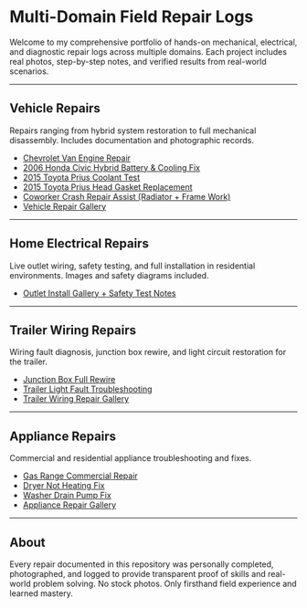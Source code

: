 # Multi-Domain Field Repair Logs

Welcome to my comprehensive portfolio of hands-on mechanical, electrical, and diagnostic repair logs across multiple domains. Each project includes real photos, step-by-step notes, and verified results from real-world scenarios.

---

## Vehicle Repairs

Repairs ranging from hybrid system restoration to full mechanical disassembly. Includes documentation and photographic records.

- [Chevrolet Van Engine Repair](./vehicle-repair/chevrolet_van_engine_repair.md)
- [2006 Honda Civic Hybrid Battery & Cooling Fix](./vehicle-repair/honda_civic_hybrid_repair.md)
- [2015 Toyota Prius Coolant Test](./vehicle-repair/prius_coolant_test.md)
- [2015 Toyota Prius Head Gasket Replacement](./vehicle-repair/prius_head_gasket_log.md)
- [Coworker Crash Repair Assist (Radiator + Frame Work)](./vehicle-repair/coworker_crash_repair_assist.md)
- [Vehicle Repair Gallery](./vehicle-repair/vehicle_repair_gallery.md)

---

## Home Electrical Repairs

Live outlet wiring, safety testing, and full installation in residential environments. Images and safety diagrams included.

- [Outlet Install Gallery + Safety Test Notes](./home-electrical/outlet_install_gallery.md)

---

## Trailer Wiring Repairs

Wiring fault diagnosis, junction box rewire, and light circuit restoration for the trailer.

- [Junction Box Full Rewire](./trailer-wiring/trailer_junction_box_rewire.md)
- [Trailer Light Fault Troubleshooting](./trailer-wiring/trailer_light_fault.md)
- [Trailer Wiring Repair Gallery](./trailer-wiring/trailer_wiring_gallery.md)

---

## Appliance Repairs

Commercial and residential appliance troubleshooting and fixes.

- [Gas Range Commercial Repair](./appliance-repair/commercial_gas-range_repair-log.md)
- [Dryer Not Heating Fix](./appliance-repair/dryer_not_heating.md)
- [Washer Drain Pump Fix](./appliance-repair/washer_drain_fix.md)
- [Appliance Repair Gallery](./appliance-repair/appliance_repair_gallery.md)

---

## About

Every repair documented in this repository was personally completed, photographed, and logged to provide transparent proof of skills and real-world problem solving. No stock photos. Only firsthand field experience and learned mastery.
